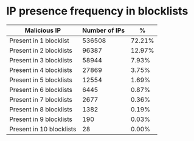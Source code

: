 # IP presence frequency in blocklists
| Malicious IP | Number of IPs | % |
|----|----|----|
| Present in 1 blocklist | 536508 | 72.21% |
| Present in 2 blocklists | 96387 | 12.97% |
| Present in 3 blocklists | 58944 | 7.93% |
| Present in 4 blocklists | 27869 | 3.75% |
| Present in 5 blocklists | 12554 | 1.69% |
| Present in 6 blocklists | 6445 | 0.87% |
| Present in 7 blocklists | 2677 | 0.36% |
| Present in 8 blocklists | 1382 | 0.19% |
| Present in 9 blocklists | 190 | 0.03% |
| Present in 10 blocklists | 28 | 0.00% |
